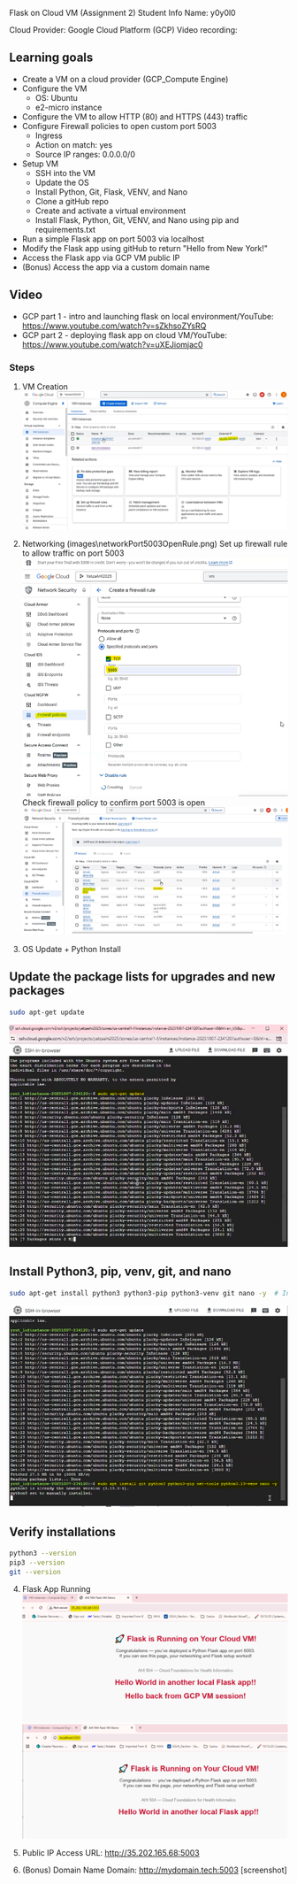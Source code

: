 Flask on Cloud VM (Assignment 2)
Student Info
Name: y0y0l0

Cloud Provider: Google Cloud Platform (GCP)
Video recording:

## Learning goals
- Create a VM on a cloud provider (GCP_Compute Engine)
- Configure the VM 
    - OS: Ubuntu
    - e2-micro instance
- Configure the VM to allow HTTP (80) and HTTPS (443) traffic
- Configure Firewall policies to open custom port 5003
    - Ingress
    - Action on match: yes
    - Source IP ranges: 0.0.0.0/0
- Setup VM
    - SSH into the VM
    - Update the OS
    - Install Python, Git, Flask, VENV, and Nano
    - Clone a gitHub repo
    - Create and activate a virtual environment
    - Install Flask, Python, Git, VENV, and Nano using pip and requirements.txt
- Run a simple Flask app on port 5003 via localhost
- Modify the Flask app using gitHub to return "Hello from New York!"
- Access the Flask app via GCP VM public IP
- (Bonus) Access the app via a custom domain name

## Video
- GCP part 1 - intro and launching flask on local environment/YouTube: <https://www.youtube.com/watch?v=sZkhsoZYsRQ>
- GCP part 2 - deploying flask app on cloud VM/YouTube: <https://www.youtube.com/watch?v=uXEJiomjac0>
### Steps
1. VM Creation
![Screenshot of VM Creation](images/vmCreation.png)

2. Networking (images\networkPort5003OpenRule.png)
Set up firewall rule to allow traffic on port 5003
![Networking (Port 5003 Open)](images/networkPort5003OpenRule.png)
Check firewall policy to confirm port 5003 is open
![Firewall Policy (Port 5003 Open)](images/firewallPort5003OpenRule.png)
3. OS Update + Python Install
## Update the package lists for upgrades and new packages
```bash
sudo apt-get update
```
![OS Update](images/osUpdate.png)
## Install Python3, pip, venv, git, and nano
```bash
sudo apt-get install python3 python3-pip python3-venv git nano -y  # Install Python3, pip, venv, git, and nano
```
![Git Python Pip Venv Nano Install](images/appInstall.png)
## Verify installations
```bash
python3 --version
pip3 --version
git --version
```
4. Flask App Running
![Flask App Running on Public IP Access](images/publicIP.png)
![Flask App Running on localhost IP Access](images/localhostIP.png)

5. Public IP Access
URL: http://35.202.165.68:5003



6. (Bonus) Domain Name
Domain: http://mydomain.tech:5003
[screenshot]